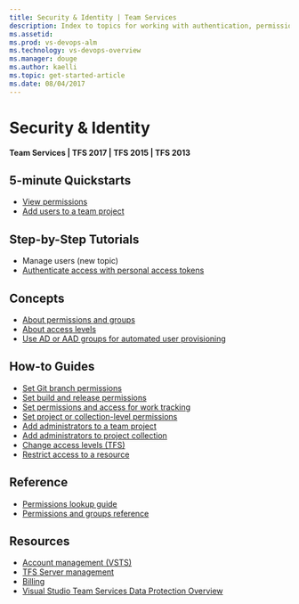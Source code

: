 ```yaml
---
title: Security & Identity | Team Services 
description: Index to topics for working with authentication, permissions, groups, and access levels in VSTS and and Team Foundation Server (TFS)  
ms.assetid:  
ms.prod: vs-devops-alm
ms.technology: vs-devops-overview
ms.manager: douge
ms.author: kaelli
ms.topic: get-started-article 
ms.date: 08/04/2017
---
```


# Security & Identity 

**Team Services | TFS 2017 | TFS 2015 | TFS 2013**

<!---
## Overview  
[About security and identity](about-permissions.md)
[Default permission and access assignments](/vsts/setup-admin/permissions-access?toc=/vsts/security/toc.json)
-->

## 5-minute Quickstarts  
  
- [View permissions](view-permissions.md)
- [Add users to a team project](/vsts/setup-admin/add-users?toc=/vsts/security/toc.json)  

## Step-by-Step Tutorials

- Manage users (new topic)
- [Authenticate access with personal access tokens](/vsts/setup-admin/team-services/use-personal-access-tokens-to-authenticate?toc=/vsts/security/toc.json)  


## Concepts 
- [About permissions and groups](about-permissions.md)  
- [About access levels](access-levels.md)  
- [Use AD or AAD groups for automated user provisioning](use-ad-or-aad-groups-provisioning.md)  

## How-to Guides 

- [Set Git branch permissions](/vsts/git/branch-permissions?toc=/vsts/security/toc.json) 
- [Set build and release permissions](/vsts/security/set-build-release-permissions?toc=/vsts/security/toc.json) 
- [Set permissions and access for work tracking](/vsts/work/how-to-set-permissions-access-work-tracking?toc=/vsts/security/toc.json) 
- [Set project or collection-level permissions](set-project-collection-level-permissions.md)  
- [Add administrators to a team project](/vsts/setup-admin/add-administrator-team-project?toc=/vsts/security/toc.json)  
- [Add administrators to project collection](/vsts/setup-admin/add-administrator-project-collection?toc=/vsts/security/toc.json)  
- [Change access levels (TFS)](/vsts/security/change-access-levels?toc=/vsts/security/toc.json)
- [Restrict access to a resource](/vsts/setup-admin/restrict-access-tfs?toc=/vsts/security/toc.json)

## Reference 
- [Permissions lookup guide](permissions-lookup-guide.md)
- [Permissions and groups reference](permissions.md)  


## Resources 
 
- [Account management (VSTS)](../accounts/index.md)
- [TFS Server management](../tfs-server/index.md)
- [Billing](../billing/index.md)
- [Visual Studio Team Services Data Protection Overview](https://www.visualstudio.com/articles/team-services-security-whitepaper)

 
